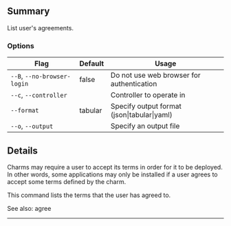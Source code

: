 
## Summary
List user's agreements.

### Options
| Flag | Default | Usage |
| --- | --- | --- |
| `--B`, `--no-browser-login` | false | Do not use web browser for authentication |
| `--c`, `--controller` |  | Controller to operate in |
| `--format` | tabular | Specify output format (json&#x7c;tabular&#x7c;yaml) |
| `--o`, `--output` |  | Specify an output file |

## Details

Charms may require a user to accept its terms in order for it to be deployed.
In other words, some applications may only be installed if a user agrees to 
accept some terms defined by the charm. 

This command lists the terms that the user has agreed to.

See also:
    agree



---


